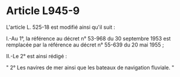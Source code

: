 # Article L945-9

L'article L. 525-18 est modifié ainsi qu'il suit :

I.-Au 1°, la référence au décret n° 53-968 du 30 septembre 1953 est remplacée par la référence au décret n° 55-639 du 20 mai 1955 ;

II.-Le 2° est ainsi rédigé :

" 2° Les navires de mer ainsi que les bateaux de navigation fluviale. "

